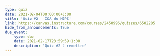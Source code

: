 ```yaml
---
type: quiz
date: 2021-02-04T00:00:00+1:00
title: 'Quiz #2 - ISA du MIPS'
link: https://canvas.instructure.com/courses/2450996/quizzes/6502285
hide_from_announcements: True
due_event:
    type: due
    date: 2021-02-17T23:59:59+1:00
    description: 'Quiz #2 à remettre'
---
```

